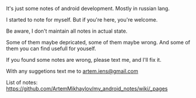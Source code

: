 It's just some notes of android development. Mostly in russian lang. 

I started to note for myself. But if you're here, you're welcome.

Be aware, I don't maintain all notes in actual state.

Some of them maybe depricated, some of them maybe wrong. And some of them you can find usefull for youself. 

If you found some notes are wrong, please text me, and I'll fix it.

With any suggetions text me to artem.iens@gmail.com

List of notes:  https://github.com/ArtemMikhaylov/my_android_notes/wiki/_pages
